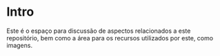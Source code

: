 # Intro

Este é o espaço para discussão de aspectos relacionados a este repositório, bem como a área para os recursos utilizados por este, como imagens.


